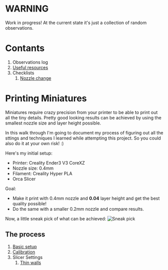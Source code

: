 # WARNING
Work in progress! At the current state it's just a collection of random observations.

# Contants
1. Observations log
1. [Useful resources](useful-resources/index.md)
1. Checklists
   1. [Nozzle change](checklists/nozzle-change.md)

# Printing Miniatures

Miniatures require crazy precision from your printer to be able to print out all the tiny details. Pretty good looking results can be achieved by using the smallest nozzle size and layer height possible.

In this walk through I'm going to document my process of figuring out all the sttings and techniques I learned while attempting this project. So you could also do it at your own risk! :)

Here's my initial setup:
- Printer: Creality Ender3 V3 CoreXZ
- Nozzle size: 0.4mm
- Filament: Creality Hyper PLA
- Orca Slicer

Goal:
* Make it print with 0.4mm nozzle and **0.04** layer height and get the best quality possible! 
* Do the same with a smaller 0.2mm nozzle and compare results.


Now, a little sneak pick of what can be achieved:
![Sneak pick](sneak-pick.png)

## The process
1. [Basic setup](04lh-basics/index.md)
2. [Calibration](04lh-calibration/index.md)
3. Slicer Settings
   1. [Thin walls](04lh-slicer-settings-thin-walls/index.md)